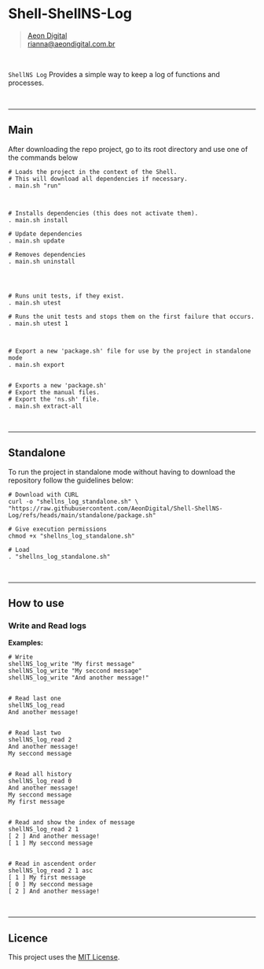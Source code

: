 Shell-ShellNS-Log
================================

> [Aeon Digital](http://www.aeondigital.com.br)  
> rianna@aeondigital.com.br

&nbsp;

``ShellNS Log`` Provides a simple way to keep a log of functions and 
processes.  


&nbsp;
&nbsp;

________________________________________________________________________________

## Main

After downloading the repo project, go to its root directory and use one of the 
commands below

``` shell
# Loads the project in the context of the Shell.
# This will download all dependencies if necessary. 
. main.sh "run"



# Installs dependencies (this does not activate them).
. main.sh install

# Update dependencies
. main.sh update

# Removes dependencies
. main.sh uninstall




# Runs unit tests, if they exist.
. main.sh utest

# Runs the unit tests and stops them on the first failure that occurs.
. main.sh utest 1



# Export a new 'package.sh' file for use by the project in standalone mode
. main.sh export


# Exports a new 'package.sh'
# Export the manual files.
# Export the 'ns.sh' file.
. main.sh extract-all
```

&nbsp;
&nbsp;


________________________________________________________________________________

## Standalone

To run the project in standalone mode without having to download the repository 
follow the guidelines below:  

``` shell
# Download with CURL
curl -o "shellns_log_standalone.sh" \
"https://raw.githubusercontent.com/AeonDigital/Shell-ShellNS-Log/refs/heads/main/standalone/package.sh"

# Give execution permissions
chmod +x "shellns_log_standalone.sh"

# Load
. "shellns_log_standalone.sh"
```


&nbsp;
&nbsp;

________________________________________________________________________________

## How to use

### Write and Read logs

**Examples:**

``` shell
# Write
shellNS_log_write "My first message"
shellNS_log_write "My seccond message"
shellNS_log_write "And another message!"


# Read last one
shellNS_log_read
And another message!


# Read last two
shellNS_log_read 2
And another message!
My seccond message


# Read all history
shellNS_log_read 0
And another message!
My seccond message
My first message


# Read and show the index of message
shellNS_log_read 2 1
[ 2 ] And another message!
[ 1 ] My seccond message


# Read in ascendent order
shellNS_log_read 2 1 asc
[ 1 ] My first message
[ 0 ] My seccond message
[ 2 ] And another message!
```

&nbsp;
&nbsp;

________________________________________________________________________________

## Licence

This project uses the [MIT License](LICENCE.md).